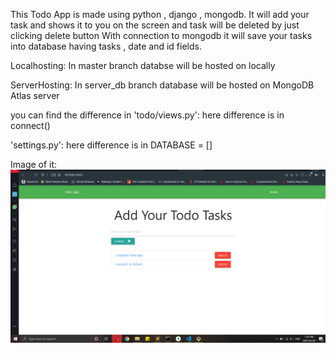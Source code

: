 This Todo App is made using python , django , mongodb.
It will add your task and shows it to you on the screen and task will be deleted by just clicking delete button
With connection to mongodb it will save your tasks into database having tasks , date and id fields.


Localhosting:
In master branch databse will be hosted on locally

ServerHosting:
In server_db branch database will be hosted on MongoDB Atlas server

you can find the difference in 
'todo/views.py':
  here difference is in connect()

'settings.py':
  here difference is in DATABASE = [] 
   
Image of it:
![](images/todo.png)

